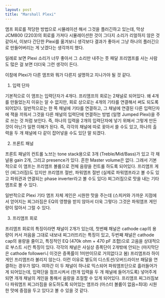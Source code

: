```yaml
---
layout: post
title: "Marshall Plexi"
---
```



앰프 회로를 적당한 방법으로 시뮬레이션 해서 그것을 플러긴하고 있는데, 막상 JCM800 (2203)의 회로를 가져다 시뮬레이션한 것이 그다지 소리가 리얼하지 않은 것 같아서, 이보다 간단한 Plexi를 옮겨보니 생각보다 결과가 좋아서 그냥 하나의 플러긴으로 만들어버리는 게 낫겠다는 생각까지 했다.




일례로 보면 Plexi 소리가 너무 좋아서 그 소리만 내주는 풋 패달 프리앰프를 사는 사람도 많은 걸 보면 더더욱 그런 생각이 든다.




이참에 Plexi가 다른 앰프와 뭐가 다른지 설명하고 지나가야 될 것 같다.




1) 입력 단자




기본적으로 이 앰프는 입력단자가 4개다. 프리앰프의 회로는 2채널로 되어있다. 왜 4개를 만들었는지 이유는 알 수 없지만, 회로 상으로는 4개의 기타를 연결해서 써도 되도록 되어있다. 일반적으로는 한 쪽 채널에 기타를 연결하고, 그 채널에 연결된 다른 입력단자에 잭을 끼워서 그것을 다른 채널의 입력단에 연결하는 방법 (일명 Jumped Plexi)을 주로 쓰는 것 처럼 보인다. 즉, 하나의 입력을 2개의 입력단자에 넣기 위해서 그렇게 만든 것이 아닌가 일편 이해가 된다. 즉, 각각의 채널에 따로 꽂아서 쓸 수도 있고, 하나의 출력을 두 개 채널에 다 같이 잡어넣을 수도 있단 말 되겠다.




2) 프론트 패널




프론트 패널의 컨트롤 노브는 tone stack용으로 3개 (Treble/Mid/Bass)가 있고 각 채널용 gain 2개, 그리고 presence가 있다. 흔한 Master volume은 없다. 그래서 기본적으로 이 앰프는 프리앰프 볼륨으로 전체 음량을 컨트롤 하도록 되어있다. 프리앰프 게인 (찌그러짐)도 있지만 프리앰프 절반, 파워앰프 절반 (실제로 파워앰프라고 볼 수도 있고 파워관과 연결되는 phase inverter라고 볼 수도 있다) 찌그러짐으로 맛을 내는 기타앰프로 볼 수 있다.




일반적으로 Plexi 기타 앰프 자체 게인은 시원한 맛을 주는데 (스피커와 가까운 지점에서 얻어지는 찌그러짐은 EQ의 영향을 받지 않아서 더욱 그렇다) 그것은 파워앰프 게인량이 많아서 그럴 수 있다.




3) 프리앰프 회로




프리앰프 회로의 특징이라면 채널이 2개가 있는데, 첫번째 채널은 cathode cap의 용량이 커서 저음을 그대로 내보내 찌그러뜨리는 특징이 있고, 두번째 채널은 cathode cap의 용량을 줄이고, 특징적인 EQ (470k ohm + 470 pF 조합)으로 고음을 상대적으로 부스트 시킨 특징이 있다. 각각의 채널은 사실상 증폭단이 2개밖에 안되는 (마지막단은 cathode follower니 이것은 증폭률이 1미만이므로 거의없다고 봄) 프리앰프라 하이게인 프리앰프라 불리지 않는다. 이런 이유로 별도의 디스토션/오버드라이브 패달을 연결하는 경우가 많다. 여하간 이 두 채널이 하나로 믹스되어 파워앰프단으로 흘러들어가게 되어있는데, 입력단을 점프시켜서 (한개 입력을 두 개 채널에 들어가도록) 넣어주게 되면 개개 채널의 게인을 통해서 음량을 조절할 수 있게 되어있다. 프리앰프 찌그러짐보다 파워앰프 찌그러짐을 유도하도록 되어있는 앰프라 (마스터 볼륨이 없음=최대) 시원한 맛에 중점을 두고 있다고 볼 수 있을 것 같다.





